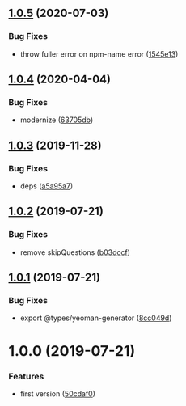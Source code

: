 ## [1.0.5](https://github.com/NaturalCycles/yeoman-lib/compare/v1.0.4...v1.0.5) (2020-07-03)


### Bug Fixes

* throw fuller error on npm-name error ([1545e13](https://github.com/NaturalCycles/yeoman-lib/commit/1545e13e044b2a11f7b7dd4055892c0e5fa6b9ff))

## [1.0.4](https://github.com/NaturalCycles/yeoman-lib/compare/v1.0.3...v1.0.4) (2020-04-04)


### Bug Fixes

* modernize ([63705db](https://github.com/NaturalCycles/yeoman-lib/commit/63705db76beccc12757b1c1f8423dc194f1f11ec))

## [1.0.3](https://github.com/NaturalCycles/yeoman-lib/compare/v1.0.2...v1.0.3) (2019-11-28)


### Bug Fixes

* deps ([a5a95a7](https://github.com/NaturalCycles/yeoman-lib/commit/a5a95a7aeb89cd7c29c727f313a0b919f52ee0b7))

## [1.0.2](https://github.com/NaturalCycles/yeoman-lib/compare/v1.0.1...v1.0.2) (2019-07-21)


### Bug Fixes

* remove skipQuestions ([b03dccf](https://github.com/NaturalCycles/yeoman-lib/commit/b03dccf))

## [1.0.1](https://github.com/NaturalCycles/yeoman-lib/compare/v1.0.0...v1.0.1) (2019-07-21)


### Bug Fixes

* export @types/yeoman-generator ([8cc049d](https://github.com/NaturalCycles/yeoman-lib/commit/8cc049d))

# 1.0.0 (2019-07-21)


### Features

* first version ([50cdaf0](https://github.com/NaturalCycles/yeoman-lib/commit/50cdaf0))
